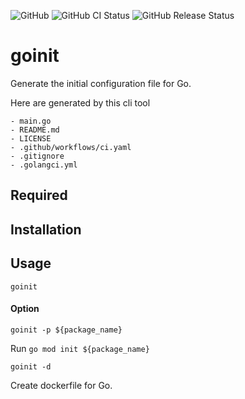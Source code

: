 ![GitHub](https://img.shields.io/github/license/mmmommm/goinit)
![GitHub CI Status](https://img.shields.io/github/workflow/status/mmmommm/goinit/ci?label=CI)
![GitHub Release Status](https://img.shields.io/github/workflow/status/mmmommm/goinit/Release?label=release)

# goinit
Generate the initial configuration file for Go.

Here are generated by this cli tool
```
- main.go
- README.md
- LICENSE
- .github/workflows/ci.yaml
- .gitignore
- .golangci.yml
```

## Required

## Installation

## Usage
`goinit`

#### Option
`goinit -p ${package_name}`

Run `go mod init ${package_name}`

`goinit -d`

Create dockerfile for Go.
